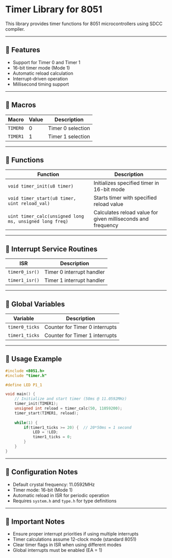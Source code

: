 # Timer Library for 8051

This library provides timer functions for 8051 microcontrollers using SDCC compiler.

---

## 📌 **Features**
- Support for Timer 0 and Timer 1
- 16-bit timer mode (Mode 1)
- Automatic reload calculation
- Interrupt-driven operation
- Millisecond timing support

---

## 📌 **Macros**

| Macro | Value | Description |
|-------|-------|-------------|
| `TIMER0` | 0 | Timer 0 selection |
| `TIMER1` | 1 | Timer 1 selection |

---

## 📌 **Functions**

| Function | Description |
|----------|-------------|
| `void timer_init(u8 timer)` | Initializes specified timer in 16-bit mode |
| `void timer_start(u8 timer, uint reload_val)` | Starts timer with specified reload value |
| `uint timer_calc(unsigned long ms, unsigned long freq)` | Calculates reload value for given milliseconds and frequency |

---

## 📌 **Interrupt Service Routines**
| ISR | Description |
|-----|-------------|
| `timer0_isr()` | Timer 0 interrupt handler |
| `timer1_isr()` | Timer 1 interrupt handler |

---

## 📌 **Global Variables**
| Variable | Description |
|----------|-------------|
| `timer0_ticks` | Counter for Timer 0 interrupts |
| `timer1_ticks` | Counter for Timer 1 interrupts |

---

## 📌 **Usage Example**

```c
#include <8051.h>
#include "timer.h"

#define LED P1_1

void main() {
    // Initialize and start timer (50ms @ 11.0592MHz)
    timer_init(TIMER1);
    unsigned int reload = timer_calc(50, 11059200);
    timer_start(TIMER1, reload);
    
    while(1) {
        if(timer1_ticks >= 20) {  // 20*50ms = 1 second
            LED = !LED;
            timer1_ticks = 0;
        }
    }
}
```

---

## 📌 **Configuration Notes**
- Default crystal frequency: 11.0592MHz
- Timer mode: 16-bit (Mode 1)
- Automatic reload in ISR for periodic operation
- Requires `system.h` and `type.h` for type definitions

---

## 📢 **Important Notes**
- Ensure proper interrupt priorities if using multiple interrupts
- Timer calculations assume 12-clock mode (standard 8051)
- Clear timer flags in ISR when using different modes
- Global interrupts must be enabled (EA = 1)